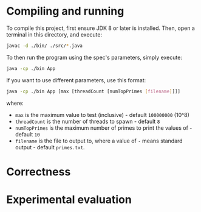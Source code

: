 # Compiling and running
To compile this project, first ensure JDK 8 or later is installed. Then, open a terminal in this directory, and execute:
```sh
javac -d ./bin/ ./src/*.java
```

To then run the program using the spec's parameters, simply execute:
```sh
java -cp ./bin App
```

If you want to use different parameters, use this format:
```sh
java -cp ./bin App [max [threadCount [numTopPrimes [filename]]]]
```
where:
- `max` is the maximum value to test (inclusive) - default `100000000` (10^8)
- `threadCount` is the number of threads to spawn - default `8`
- `numTopPrimes` is the maximum number of primes to print the values of - default `10`
- `filename` is the file to output to, where a value of `-` means standard output - default `primes.txt`.

# Correctness

# Experimental evaluation
